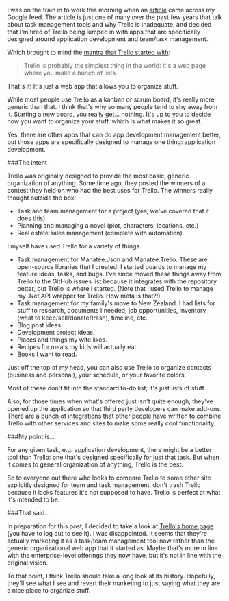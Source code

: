 I was on the train in to work this morning when an [article](http://www.makeuseof.com/tag/goodbye-trello-5-alternative-free-kanban-board-tools/) came across my Google feed.  The article is just one of many over the past few years that talk about task management tools and why Trello is inadequate, and decided that I'm tired of Trello being lumped in with apps that are specifically designed around application development and team/task management.<!--more-->

Which brought to mind the [mantra that Trello started with](http://blog.trello.com/launch/):

>Trello is probably the simplest thing in the world: it's a web page where you make a bunch of lists.

That's it!  It's just a web app that allows you to organize stuff.

While most people use Trello as a kanban or scrum board, it's really more generic than that.  I think that's why so many people tend to shy away from it.  Starting a new board, you really get... nothing.  It's up to you to decide how you want to organize your stuff, which is what makes it so great.

Yes, there are other apps that can do app development management better, but those apps are specifically designed to manage one thing: application development.

###The intent

Trello was originally designed to provide the most basic, generic organization of anything.  Some time ago, they posted the winners of a contest they held on who had the best uses for Trello.  The winners really thought outside the box:

- Task and team management for a project (yes, we've covered that it does this)
- Planning and managing a novel (plot, characters, locations, etc.)
- Real estate sales management (complete with automation)

I myself have used Trello for a variety of things.

- Task management for Manatee.Json and Manatee.Trello.  These are open-source libraries that I created.  I started boards to manage my feature ideas, tasks, and bugs.  I've since moved these things away from Trello to the GitHub issues list because it integrates with the repository better, but Trello is where I started.  (Note that I used Trello to manage my .Net API wrapper for Trello.  How meta is that?!)
- Task management for my family's move to New Zealand.  I had lists for stuff to research, documents I needed, job opportunities, inventory (what to keep/sell/donate/trash), timeline, etc.
- Blog post ideas.
- Development project ideas.
- Places and things my wife likes.
- Recipes for meals my kids will actually eat.
- Books I want to read.

Just off the top of my head, you can also use Trello to organize contacts (business and personal), your schedule, or your favorite colors.

Most of these don't fit into the standard to-do list; it's just lists of stuff.

Also, for those times when what's offered just isn't quite enough, they've opened up the application so that third party developers can make add-ons.  There are a [bunch of integrations](https://trello.com/integrations) that other people have written to combine Trello with other services and sites to make some really cool functionality.

###My point is...

For any given task, e.g. application development, there might be a better tool than Trello: one that's designed specifically for just that task.  But when it comes to general organization of anything, Trello is the best.

So to everyone out there who looks to compare Trello to some other site explicitly designed for team and task management, don't trash Trello because it lacks features it's not supposed to have.  Trello is perfect at what it's intended to be.

###That said...

In preparation for this post, I decided to take a look at [Trello's home page](http://trello.com) (you have to log out to see it).  I was disappointed.  It seems that they're actually marketing it as a task/team management tool now rather than the generic organizational web app that it started as.  Maybe that's more in line with the enterprise-level offerings they now have, but it's not in line with the original vision.

To that point, I think Trello should take a long look at its history.  Hopefully, they'll see what I see and revert their marketing to just saying what they are: a nice place to organize stuff.